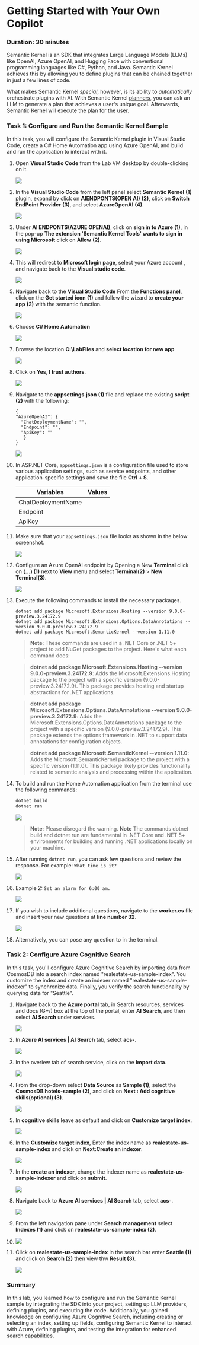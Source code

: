 # Getting Started with Your Own Copilot

### Duration: 30 minutes

Semantic Kernel is an SDK that integrates Large Language Models (LLMs) like OpenAI, Azure OpenAI, and Hugging Face with conventional programming languages like C#, Python, and Java. Semantic Kernel achieves this by allowing you to define plugins that can be chained together in just a few lines of code.

What makes Semantic Kernel _special_, however, is its ability to _automatically_ orchestrate plugins with AI. With Semantic Kernel
[planners](https://learn.microsoft.com/en-us/semantic-kernel/ai-orchestration/planner), you can ask an LLM to generate a plan that achieves a user's unique goal. Afterwards, Semantic Kernel will execute the plan for the user.

### Task 1: Configure and Run the Semantic Kernel Sample
In this task, you will configure the Semantic Kernel plugin in Visual Studio Code, create a C# Home Automation app using Azure OpenAI, and build and run the application to interact with it.

1. Open **Visual Studio Code** from the Lab VM desktop by double-clicking on it.

   ![](./Media/vs.png)

2. In the **Visual Studio Code** from the left panel select **Semantic Kernel** **(1)** plugin, expand  by click on **AIENDPONTS(OPEN AI)** **(2)**, click on **Switch EndPoint Provider** **(3)**, and select **AzureOpenAI** **(4)**.

    ![](./Media/miyagi-image92.png)

3. Under **AI ENDPONTS(AZURE OPENAI)**, click on **sign in to Azure** **(1)**, in the pop-up  **The extension 'Semantic Kernel Tools' wants to sign in using Microsoft** click on **Allow** **(2)**.

   ![](./Media/miyagi-image93.png)

4. This will redirect to **Microsoft login page**, select your Azure account **<inject key="AzureAdUserEmail"></inject>**, and navigate back to the **Visual studio code**.

   ![](./Media/miyagi-image94.png)

5. Navigate back to the **Visual Studio Code** From the **Functions panel**, click on the **Get started icon** **(1)** and follow the wizard to **create your app** **(2)** with the semantic function.

   ![](./Media/miyagi-image95.png)

6. Choose **C# Home Automation**

    ![](./Media/miyagi-image96.png)

7. Browse the location **C:\LabFiles** and **select location for new app**

   ![](./Media/miyagi-image97.png)

8. Click on **Yes, I trust authors**.

   ![](./Media/miyagi-image98.png)

9. Navigate to the **appsettings.json** **(1)** file and replace the existing **script** **(2)** with the following:

   ```
   {
   "AzureOpenAI": {
     "ChatDeploymentName": "",
     "Endpoint": "",
     "ApiKey": ""
      }
   }
   ```

   ![](./Media/replaceappsetting.png)

10. In ASP.NET Core, `appsettings.json` is a configuration file used to store various application settings, such as service endpoints, and other application-specific settings and save the file **Ctrl + S**. 

    | **Variables**       | **Values**                                             |
    | --------------------|--------------------------------------------------------|
    | ChatDeploymentName  | **<inject key="CompletionModel" enableCopy="true"/>**  |
    | Endpoint            | **<inject key="OpenAIEndpoint" enableCopy="true"/>**   |
    | ApiKey              | **<inject key="OpenAIKey" enableCopy="true"/>**        |

11. Make sure that your `appsettings.json` file looks as shown in the below screenshot.

    ![](./Media/miyagi-image99.png)

12. Configure an Azure OpenAI endpoint by Opening a New **Terminal** click on **(...) (1)** next to **View** menu and select **Terminal(2)** > **New Terminal(3)**.

    ![](./Media/semtic-newterminal.png)

13. Execute the following commands to install the necessary packages.
    
    ```
    dotnet add package Microsoft.Extensions.Hosting --version 9.0.0-preview.3.24172.9
    dotnet add package Microsoft.Extensions.Options.DataAnnotations --version 9.0.0-preview.3.24172.9
    dotnet add package Microsoft.SemanticKernel --version 1.11.0
    ```


    >**Note**: These commands are used in a .NET Core or .NET 5+ project to add NuGet packages to the project. Here's what each command does:

    > **dotnet add package Microsoft.Extensions.Hosting --version 9.0.0-preview.3.24172.9**: Adds the Microsoft.Extensions.Hosting package to the project with a specific version (9.0.0-preview.3.24172.9). This package provides hosting and startup abstractions for .NET applications.

    > **dotnet add package Microsoft.Extensions.Options.DataAnnotations --version 9.0.0-preview.3.24172.9**: Adds the Microsoft.Extensions.Options.DataAnnotations package to the project with a specific version (9.0.0-preview.3.24172.9). This package extends the options framework in .NET to support data annotations for configuration objects.

    > **dotnet add package Microsoft.SemanticKernel --version 1.11.0**: Adds the Microsoft.SemanticKernel package to the project with a specific version (1.11.0). This package likely provides functionality related to semantic analysis and processing within the application.

14. To build and run the Home Automation application from the terminal use the following commands:

    ```powershell
    dotnet build
    dotnet run
    ```
    
    ![](./Media/dotnetbuild.png)

    > **Note**: Please disregard the warning.
    > **Note** The commands dotnet build and dotnet run are fundamental in .NET Core and .NET 5+ environments for building and running .NET applications locally on your machine.
15. After running `dotnet run`, you can ask few questions and review the response. For example: `What time is it?`

    ![](./Media/miyagi-image100.png)

16. Example 2: `Set an alarm for 6:00 am.`

    ![](./Media/miyagi-image101.png)

17. If you wish to include additional questions, navigate to the **worker.cs** file and insert your new questions at **line number 32**.

    ![](./Media/miyagi-image102.png)

18. Alternatively, you can pose any question to in the terminal.

### Task 2: Configure Azure Cognitive Search

In this task, you'll configure Azure Cognitive Search by importing data from CosmosDB into a search index named "realestate-us-sample-index". You customize the index and create an indexer named "realestate-us-sample-indexer" to synchronize data. Finally, you verify the search functionality by querying data for "Seattle".

1. Navigate back to the **Azure portal** tab, in Search resources, services and docs (G+/) box at the top of the portal, enter **AI Search**, and then select **AI Search** under services.

    ![](./Media/miyagi-image25.png)

1. In **Azure AI services | AI Search** tab, select **acs-<inject key="DeploymentID" enableCopy="false"/>**.

    ![](./Media/miyagi-image26.png)

1. In the overiew tab of search service, click on the **Import data**.

    ![](./Media/miyagi-image103.png)
   
1. From the drop-down select **Data Source** as **Sample (1)**, select the **CosmosDB hotels-sample (2)**, and click on **Next : Add cognitive skills(optional) (3)**.

   ![](./Media/miyagi-image104.png)
   
1. In **cognitive skills** leave as default and click on **Customize target index**.

    ![](./Media/miyagi-image105.png)
   
1. In the **Customize target index**, Enter the index name as **realestate-us-sample-index** and click on **Next:Create an indexer**.

   ![](./Media/miyagi-image106.png)
   
1. In the **create an indexer**, change the indexer name as **realestate-us-sample-indexer** and click on **submit**.

   ![](./Media/miyagi-image107.png)

1. Navigate back to **Azure AI services | AI Search** tab, select **acs-<inject key="DeploymentID" enableCopy="false"/>**.

   ![](./Media/miyagi-image26.png)
   
1. From the left navigation pane under **Search management** select **Indexes (1)** and click on **realestate-us-sample-index (2)**.

1. ![](./Media/miyagi-image108.png)

1. Click on **realestate-us-sample-index** in the search bar enter **Seattle (1)** and click on **Search (2)** then view thw **Result (3)**.

   ![](./Media/miyagi-image109.png)

### Summary

In this lab, you learned how to configure and run the Semantic Kernel sample by integrating the SDK into your project, setting up LLM providers, defining plugins, and executing the code. Additionally, you gained knowledge on configuring Azure Cognitive Search, including creating or selecting an index, setting up fields, configuring Semantic Kernel to interact with Azure, defining plugins, and testing the integration for enhanced search capabilities.

